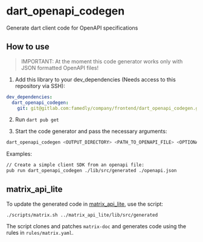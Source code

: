 # dart_openapi_codegen

Generate dart client code for OpenAPI specifications

## How to use

> IMPORTANT: At the moment this code generator works only with JSON formatted OpenAPI files!

1. Add this library to your dev_dependencies (Needs access to this repository via SSH):

```yaml
dev_dependencies:
  dart_openapi_codegen:
    git: git@gitlab.com:famedly/company/frontend/dart_openapi_codegen.git
```

2. Run `dart pub get`

3. Start the code generator and pass the necessary arguments:

```sh
dart_openapi_codegen <OUTPUT_DIRECTORY> <PATH_TO_OPENAPI_FILE> <OPTIONAL_RULES_FILE>
```

Examples:

```sh
// Create a simple client SDK from an openapi file:
pub run dart_openapi_codegen ./lib/src/generated ./openapi.json
```

## matrix_api_lite

To update the generated code in [matrix_api_lite](https://gitlab.com/famedly/company/frontend/libraries/matrix_api_lite), use the script:
```
./scripts/matrix.sh ../matrix_api_lite/lib/src/generated
```
The script clones and patches `matrix-doc` and generates code using the rules in `rules/matrix.yaml`.
